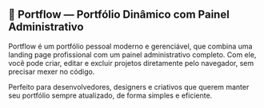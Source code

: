 ## 🌊 Portflow — Portfólio Dinâmico com Painel Administrativo
Portflow é um portfólio pessoal moderno e gerenciável, que combina uma landing page profissional com um painel administrativo completo. Com ele, você pode criar, editar e excluir projetos diretamente pelo navegador, sem precisar mexer no código.

Perfeito para desenvolvedores, designers e criativos que querem manter seu portfólio sempre atualizado, de forma simples e eficiente.

